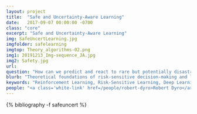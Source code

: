 ```yaml
---
layout: project
title:  "Safe and Uncertainty-Aware Learning"
date:   2017-09-07 00:00:00 -0700
class: "core"
excerpt: "Safe and Uncertainty-Aware Learning"
img: SafeUncertLearning.jpg
imgfolder: safelearning
imgtop: Theory_algorithms-02.png
img1: 20191213_Img-sequence_JA.jpg
img2: Safety.jpg
url: 
question: "How can we predict and react to rare but potentially disastrous events?"
blurb: "Theoretical foundations of risk-sensitive decision-making and learning. Deployment of safety-critical systems in uncertain environments requires predicting and reacting to rare but potentially disastrous event. Our group focuses on devising risk-sensitive algorithms for various types of real world scenarios. This includes projects to devise algorithms for risk-sensitive planning, for inferring the profile of a risk-sensitive expert (e.g., inverse reinforcement learning, imitation learning), for interactive decision making for self-driving cars (e.g., for traffic weaving scenarios), for safe transfer of control policies from simulation environments to the real world (e.g., autonomous driving in varying weather conditions), and new techniques to merge formal methods with stochastic optimal control and deep learning for high-confidence implementation on safety-critical systems."
keywords: "Reinforcement Learning, Risk-Sensitive Learning, Deep Learning"
people: "<a class='white-link' href=/people/robert-dyro>Robert Dyro</a>, <a class='white-link' href=/people/james-harrison>James Harrison</a>, <a class='white-link' href=/people/thomas-lew>Thomas Lew</a>, <a class='white-link' href=/people/apoorva-sharma>Apoorva Sharma</a>"
---
```


<div class="project_bib">
{% bibliography -f safeuncert %}
</div>
